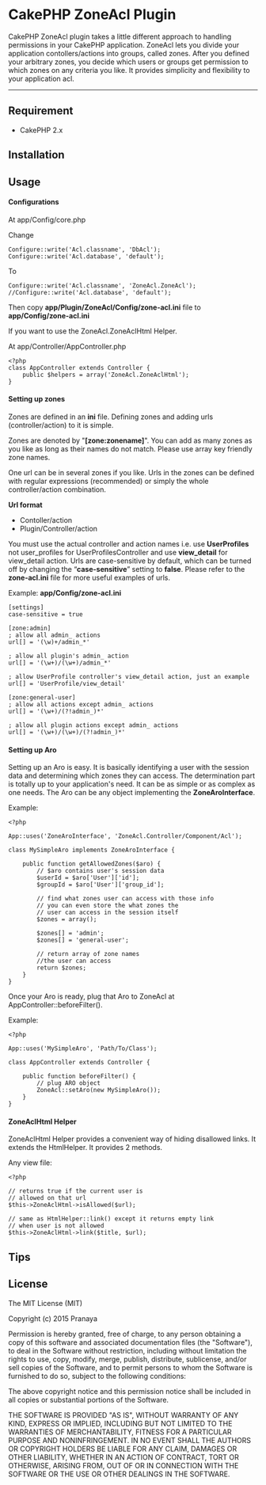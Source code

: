 CakePHP ZoneAcl Plugin
===================


CakePHP ZoneAcl plugin takes a little different approach to handling permissions in your CakePHP application. ZoneAcl lets you divide your application contollers/actions into groups, called zones.
After you defined your arbitrary zones, you decide which users or groups get permission to which zones on any criteria you like. It provides simplicity and flexibility to your application acl.

----------


Requirement
-------------
 - CakePHP 2.x 

Installation
-------------

Usage
-------------
#### Configurations
At app/Config/core.php

Change

    Configure::write('Acl.classname', 'DbAcl');
    Configure::write('Acl.database', 'default');

To

    Configure::write('Acl.classname', 'ZoneAcl.ZoneAcl');
    //Configure::write('Acl.database', 'default');

Then copy **app/Plugin/ZoneAcl/Config/zone-acl.ini** file to **app/Config/zone-acl.ini**

If you want to use the ZoneAcl.ZoneAclHtml Helper.

At app/Controller/AppController.php

    <?php
    class AppController extends Controller {
    	public $helpers = array('ZoneAcl.ZoneAclHtml');
    }

#### Setting up zones
Zones are defined in an **ini** file. Defining zones and adding urls (controller/action) to it is simple.

Zones are denoted by "**[zone:zonename]**". You can add as many zones as you like as long as their names do not match. Please use array key friendly zone names.

One url can be in several zones if you like. Urls in the zones can be defined with regular expressions (recommended) or simply the whole controller/action combination.

**Url format**

 - Contoller/action
 - Plugin/Controller/action

You must use the actual controller and action names i.e. use **UserProfiles** not user_profiles for UserProfilesController and use **view_detail** for view_detail action.
Urls are case-sensitive by default, which can be turned off by changing the “**case-sensitive**” setting to **false**. Please refer to the **zone-acl.ini** file for more useful examples of urls.

Example:
**app/Config/zone-acl.ini**

    [settings]
    case-sensitive = true
    
    [zone:admin]
    ; allow all admin_ actions
    url[] = '(\w)+/admin_*'

    ; allow all plugin's admin_ action
    url[] = '(\w+)/(\w+)/admin_*'

    ; allow UserProfile controller's view_detail action, just an example
    url[] = 'UserProfile/view_detail'
    
    [zone:general-user]
    ; allow all actions except admin_ actions
    url[] = '(\w+)/(?!admin_)*'
    
    ; allow all plugin actions except admin_ actions
    url[] = '(\w+)/(\w+)/(?!admin_)*'


#### Setting up Aro
Setting up an Aro is easy. It is basically identifying a user with the session data and determining which zones they can access. The determination part is totally up to your application's need. It can be as simple or as complex as one needs. The Aro can be any object implementing the **ZoneAroInterface**.

Example:

    <?php 
    
    App::uses('ZoneAroInterface', 'ZoneAcl.Controller/Component/Acl');
    
    class MySimpleAro implements ZoneAroInterface { 
    
    	public function getAllowedZones($aro) { 
    		// $aro contains user's session data 
    		$userId = $aro['User']['id']; 
    		$groupId = $aro['User']['group_id']; 
    		 
    		// find what zones user can access with those info 
    		// you can even store the what zones the 
    		// user can access in the session itself 
    		$zones = array(); 
    		 
    		$zones[] = 'admin'; 
    		$zones[] = 'general-user'; 
    		
    		// return array of zone names 
    		//the user can access
    		return $zones; 
    	} 
    }
Once your Aro is ready, plug that Aro to ZoneAcl at AppController::beforeFilter().

Example:

    <?php 
    
    App::uses('MySimpleAro', 'Path/To/Class'); 
    
    class AppController extends Controller { 
    	 
    	public function beforeFilter() { 
    		// plug ARO object
    		ZoneAcl::setAro(new MySimpleAro()); 
    	} 
    }

#### ZoneAclHtml Helper
ZoneAclHtml Helper provides a convenient way of hiding disallowed links. It extends the HtmlHelper. It provides 2 methods.

Any view file:

    <?php
    
    // returns true if the current user is 
    // allowed on that url
    $this->ZoneAclHtml->isAllowed($url); 
    
    // same as HtmlHelper::link() except it returns empty link
    // when user is not allowed
    $this->ZoneAclHtml->link($title, $url); 

Tips
------------

License
------------
The MIT License (MIT)

Copyright (c) 2015 Pranaya

Permission is hereby granted, free of charge, to any person obtaining a copy
of this software and associated documentation files (the "Software"), to deal
in the Software without restriction, including without limitation the rights
to use, copy, modify, merge, publish, distribute, sublicense, and/or sell
copies of the Software, and to permit persons to whom the Software is
furnished to do so, subject to the following conditions:

The above copyright notice and this permission notice shall be included in all
copies or substantial portions of the Software.

THE SOFTWARE IS PROVIDED "AS IS", WITHOUT WARRANTY OF ANY KIND, EXPRESS OR
IMPLIED, INCLUDING BUT NOT LIMITED TO THE WARRANTIES OF MERCHANTABILITY,
FITNESS FOR A PARTICULAR PURPOSE AND NONINFRINGEMENT. IN NO EVENT SHALL THE
AUTHORS OR COPYRIGHT HOLDERS BE LIABLE FOR ANY CLAIM, DAMAGES OR OTHER
LIABILITY, WHETHER IN AN ACTION OF CONTRACT, TORT OR OTHERWISE, ARISING FROM,
OUT OF OR IN CONNECTION WITH THE SOFTWARE OR THE USE OR OTHER DEALINGS IN THE
SOFTWARE.

